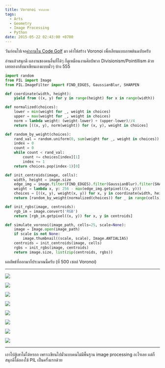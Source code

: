 ```yaml
---
title: Voronoi จากภาพ
tags:
  - Arts
  - Geometry
  - Image Processing
  - Python
date: 2015-05-22 02:43:00 +0700
---
```


วันก่อนไปเจอ[คำถามใน Code Golf][code golf challenge] มา เค้าให้สร้าง Voronoi เพื่อเลียนแบบภาพต้นฉบับครับ

อ่านแล้วสนุกดี ผลงานของคนอื่นที่ได้ๆ ก็ดูเหมือนงานศิลป์พวก Divisionism/Pointillism ด้วย เลยลองกลับมาเขียนเองแบบมั่วๆ บ้าง 555

``` python
import random
from PIL import Image
from PIL.ImageFilter import FIND_EDGES, GaussianBlur, SHARPEN

def coordinate(width, height):
    yield from ((x, y) for y in range(height) for x in range(width))

def normalized(choices):
    lower = min(weight for _, weight in choices)
    upper = max(weight for _, weight in choices)
    norm = lambda weight: (weight-lower) + (upper-lower)//4
    return [((x, y), norm(weight)) for (x, y), weight in choices]

def random_by_weight(choices):
    rand_val = random.uniform(0, sum(weight for _, weight in choices))
    index = 0
    count = 0
    while count < rand_val:
        count += choices[index][1]
        index += 1
    return choices.pop(index-1)[0]

def init_centroids(image, cells):
    width, height = image.size
    edge_img = image.filter(FIND_EDGES).filter(GaussianBlur).filter(SHARPEN)
    weight = lambda x, y: 256 - max(edge_img.getpixel((x, y)))
    choices = [((x, y), weight(x, y)) for x, y in coordinate(width, height)]
    return [random_by_weight(normalized(choices)) for _ in range(cells)]

def init_rgbs(image, centroids):
    rgb_im = image.convert('RGB')
    return [rgb_im.getpixel((x, y)) for x, y in centroids]

def simulate_voronoi(image_path, cells=25, scale=None):
    image = Image.open(image_path)
    if scale is not None:
        image.thumbnail((scale, scale), Image.ANTIALIAS)
    centroids = init_centroids(image, cells)
    rgbs = init_rgbs(image, centroids)
    return image.size, list(zip(centroids, rgbs))
```

ผลลัพธ์ที่ออกมาก็ประมาณนี้ครับ (ที่ 500 เซลล์ Voronoi)

---

![](/images/voronoi-bear.png)

![](/images/voronoi-pearl-earing.png)

![](/images/voronoi-great-wave.png)

![](/images/voronoi-starry-night.png)

![](/images/voronoi-saturn.png)

![](/images/voronoi-andromeda-galaxy.png)

![](/images/voronoi-circles-in-circle.png)

![](/images/voronoi-composition-2.png)

---

เอาไปสู้เขาไม่ได้หรอก เพราะเขียนไปมั่วแบบคนไม่มีพื้นฐาน image processing อะไรเลย แต่ก็สนุกดีได้ลองใช้ PIL เป็นครั้งแรกด้วย


[code golf challenge]: //codegolf.stackexchange.com/questions/50299/draw-an-image-as-a-voronoi-map
